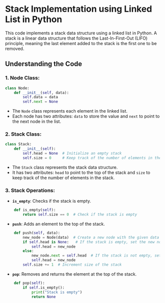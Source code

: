  # Stack Implementation using Linked List in Python

This code implements a stack data structure using a linked list in Python. A stack is a linear data structure that follows the Last-In-First-Out (LIFO) principle, meaning the last element added to the stack is the first one to be removed.

## Understanding the Code

### 1. Node Class:

```python
class Node:
    def __init__(self, data):
        self.data = data
        self.next = None
```

- The `Node` class represents each element in the linked list.
- Each node has two attributes: `data` to store the value and `next` to point to the next node in the list.

### 2. Stack Class:

```python
class Stack:
    def __init__(self):
        self.head = None  # Initialize an empty stack
        self.size = 0     # Keep track of the number of elements in the stack
```

- The `Stack` class represents the stack data structure.
- It has two attributes: `head` to point to the top of the stack and `size` to keep track of the number of elements in the stack.

### 3. Stack Operations:

- **`is_empty`**: Checks if the stack is empty.

```python
    def is_empty(self):
        return self.size == 0  # Check if the stack is empty
```

- **`push`**: Adds an element to the top of the stack.

```python
    def push(self, data):
        new_node = Node(data)  # Create a new node with the given data
        if self.head is None:   # If the stack is empty, set the new node as the head
            self.head = new_node
        else:
            new_node.next = self.head  # If the stack is not empty, set the new node as the new head and link it to the previous head
            self.head = new_node
        self.size += 1  # Increment size of the stack
```

- **`pop`**: Removes and returns the element at the top of the stack.

```python
    def pop(self):
        if self.is_empty():
            print("Stack is empty")  
            return None
        